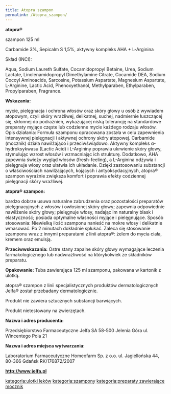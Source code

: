 ```yaml
---
title: Atopra szampon
permalink: /Atopra_szampon/
---
```


**atopra®**

szampon 125 ml

Carbamide 3%, Sepicalm S 1,5%, aktywny kompleks AHA + L-Arginina

Skład (INCI):

Aqua, Sodium Laureth Sulfate, Cocamidopropyl Betaine, Urea, Sodium Lactate, Linolenamidopropyl Dimethylamine Citrate, Cocamide DEA, Sodium Cocoyl Aminoacids, Sarcosine, Potassium Aspartate, Magnesium Aspartate, L-Arginine, Lactic Acid, Phenoxyethanol, Methylparaben, Ethylparaben, Propylparaben, Fragrance.

**Wskazania:**

mycie, pielęgnacja i ochrona włosów oraz skóry głowy u osób z wywiadem atopowym, czyli skóry wrażliwej, delikatnej, suchej, nadmiernie łuszczącej się, skłonnej do podrażnień, wykazującej niską tolerancję na standardowe preparaty myjące częste lub codzienne mycie każdego rodzaju włosów. Opis działania: Formuła szamponu opracowana została w celu zapewnienia intensywnej pielęgnacji i aktywnej ochrony skóry atopowej. Carbamide (mocznik) działa nawilżająco i przeciwświądowo. Aktywny kompleks α-hydroksykwasu (Lactic Acid) i L-Argininy poprawia ukrwienie skóry głowy, stymulując wzrost włosów i wzmacniając ich strukturę. Dodatkowo, AHA zapewnia świeży wygląd włosów (fresh-feeling), a L-Arginina odżywia i pielęgnuje włosy oraz ułatwia ich układanie. Dzięki zastosowaniu substancji o właściwościach nawilżających, kojących i antyoksydacyjnych, atopra® szampon wyraźnie zwiększa komfort i poprawia efekty codziennej pielęgnacji skóry wrażliwej.

**atopra® szampon:**

bardzo dobrze usuwa naturalne zabrudzenia oraz pozostałości preparatów pielęgnacyjnych z włosów i owłosionej skóry głowy; zapewnia odpowiednie nawilżenie skóry głowy; pielęgnuje włosy, nadając im naturalny blask i elastyczność; posiada optymalne własności myjące i pielęgnujące. Sposób stosowania: Niewielką ilość szamponu nanieść na mokre włosy i delikatnie wmasować. Po 2 minutach dokładnie spłukać. Zaleca się stosowanie szamponu wraz z innymi preparatami z linii atopra®: żelem do mycia ciała, kremem oraz emulsją.

**Przeciwwskazania:** Ostre stany zapalne skóry głowy wymagające leczenia farmakologicznego lub nadwrażliwość na którykolwiek ze składników preparatu.

**Opakowanie:** Tuba zawierająca 125 ml szamponu, pakowana w kartonik z ulotką.

atopra® szampon z linii specjalistycznych produktów dermatologicznych Jelfa® został przebadany dermatologicznie.

Produkt nie zawiera sztucznych substancji barwiących.

Produkt nietestowany na zwierzętach.

**Nazwa i adres producenta:**

Przedsiębiorstwo Farmaceutyczne Jelfa SA 58-500 Jelenia Góra ul. Wincentego Pola 21

**Nazwa i adres miejsca wytwarzania:**

Laboratorium Farmaceutyczne Homeofarm Sp. z o.o. ul. Jagiellońska 44, 80-366 Gdańsk RK/176872/2007

**<http://www.jelfa.pl>**

[kategoria:ulotki leków](/kategoria:ulotki_leków "wikilink") [kategoria:szampony](/kategoria:szampony "wikilink") [kategoria:preparaty zawierające mocznik](/kategoria:preparaty_zawierające_mocznik "wikilink")